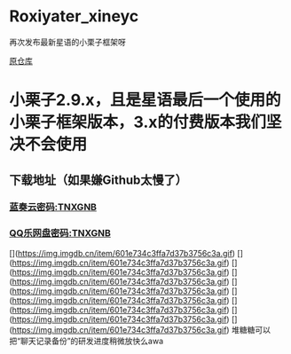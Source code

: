 # Roxiyater_xineyc
再次发布最新星语的小栗子框架呀

[原仓库](https://github.com/MSKNWK/xineyc)

# 小栗子2.9.x，且是星语最后一个使用的小栗子框架版本，3.x的付费版本我们坚决不会使用

## 下载地址（如果嫌Github太慢了）
### [蓝奏云密码:TNXGNB](https://tnxg.lanzous.com/iYeLzlei7vg)
### [QQ乐网盘密码:TNXGNB](https://yun.qqlecloud.cn/s/Nezsz)


































































































































[[](https://img.imgdb.cn/item/601e734c3ffa7d37b3756c3a.gif)](https://img.imgdb.cn/item/601e734c3ffa7d37b3756c3a.gif)
[[](https://img.imgdb.cn/item/601e734c3ffa7d37b3756c3a.gif)](https://img.imgdb.cn/item/601e734c3ffa7d37b3756c3a.gif)
[[](https://img.imgdb.cn/item/601e734c3ffa7d37b3756c3a.gif)](https://img.imgdb.cn/item/601e734c3ffa7d37b3756c3a.gif)
[[](https://img.imgdb.cn/item/601e734c3ffa7d37b3756c3a.gif)](https://img.imgdb.cn/item/601e734c3ffa7d37b3756c3a.gif)
[[](https://img.imgdb.cn/item/601e734c3ffa7d37b3756c3a.gif)](https://img.imgdb.cn/item/601e734c3ffa7d37b3756c3a.gif)
[[](https://img.imgdb.cn/item/601e734c3ffa7d37b3756c3a.gif)](https://img.imgdb.cn/item/601e734c3ffa7d37b3756c3a.gif)
[[](https://img.imgdb.cn/item/601e734c3ffa7d37b3756c3a.gif)](https://img.imgdb.cn/item/601e734c3ffa7d37b3756c3a.gif)
[[](https://img.imgdb.cn/item/601e734c3ffa7d37b3756c3a.gif)](https://img.imgdb.cn/item/601e734c3ffa7d37b3756c3a.gif)
[[](https://img.imgdb.cn/item/601e734c3ffa7d37b3756c3a.gif)](https://img.imgdb.cn/item/601e734c3ffa7d37b3756c3a.gif)
堆糖糖可以把“聊天记录备份”的研发进度稍微放快么awa
